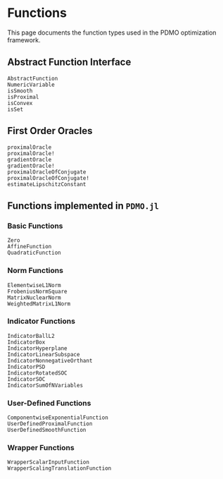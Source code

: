 # Functions

This page documents the function types used in the PDMO optimization framework.

## Abstract Function Interface

```@docs
AbstractFunction
NumericVariable
isSmooth
isProximal
isConvex
isSet
```

## First Order Oracles

```@docs
proximalOracle
proximalOracle!
gradientOracle
gradientOracle!
proximalOracleOfConjugate
proximalOracleOfConjugate!
estimateLipschitzConstant
```

## Functions implemented in `PDMO.jl`
### Basic Functions
```@docs
Zero
AffineFunction
QuadraticFunction
```

### Norm Functions

```@docs
ElementwiseL1Norm
FrobeniusNormSquare
MatrixNuclearNorm
WeightedMatrixL1Norm
```

### Indicator Functions

```@docs
IndicatorBallL2
IndicatorBox
IndicatorHyperplane
IndicatorLinearSubspace
IndicatorNonnegativeOrthant
IndicatorPSD
IndicatorRotatedSOC
IndicatorSOC
IndicatorSumOfNVariables
```

### User-Defined Functions

```@docs
ComponentwiseExponentialFunction
UserDefinedProximalFunction
UserDefinedSmoothFunction
```

### Wrapper Functions

```@docs
WrapperScalarInputFunction
WrapperScalingTranslationFunction
``` 